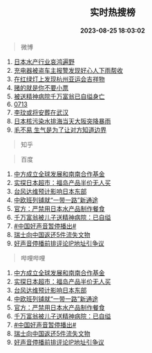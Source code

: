 <div align="center"><h2>实时热搜榜</h2><h4>2023-08-25 18:03:02</h4></div>

> 微博  

1. [日本水产行业哀鸿遍野](https://s.weibo.com/weibo?q=%23%E6%97%A5%E6%9C%AC%E6%B0%B4%E4%BA%A7%E8%A1%8C%E4%B8%9A%E5%93%80%E9%B8%BF%E9%81%8D%E9%87%8E%23&t=31&band_rank=1&Refer=top)<br />
2. [充电器被盗车主报警发现好心人下雨帮收](https://s.weibo.com/weibo?q=%23%E5%85%85%E7%94%B5%E5%99%A8%E8%A2%AB%E7%9B%97%E8%BD%A6%E4%B8%BB%E6%8A%A5%E8%AD%A6%E5%8F%91%E7%8E%B0%E5%A5%BD%E5%BF%83%E4%BA%BA%E4%B8%8B%E9%9B%A8%E5%B8%AE%E6%94%B6%23&t=31&band_rank=2&Refer=top)<br />
3. [在红绿灯上发现杭州亚运会吉祥物](https://s.weibo.com/weibo?q=%23%E5%9C%A8%E7%BA%A2%E7%BB%BF%E7%81%AF%E4%B8%8A%E5%8F%91%E7%8E%B0%E6%9D%AD%E5%B7%9E%E4%BA%9A%E8%BF%90%E4%BC%9A%E5%90%89%E7%A5%A5%E7%89%A9%23&t=31&band_rank=3&Refer=top)<br />
4. [赌的就是你不要小票](https://s.weibo.com/weibo?q=%23%E8%B5%8C%E7%9A%84%E5%B0%B1%E6%98%AF%E4%BD%A0%E4%B8%8D%E8%A6%81%E5%B0%8F%E7%A5%A8%23&t=31&band_rank=4&Refer=top)<br />
5. [被送精神病院千万富翁已自缢身亡](https://s.weibo.com/weibo?q=%23%E8%A2%AB%E9%80%81%E7%B2%BE%E7%A5%9E%E7%97%85%E9%99%A2%E5%8D%83%E4%B8%87%E5%AF%8C%E7%BF%81%E5%B7%B2%E8%87%AA%E7%BC%A2%E8%BA%AB%E4%BA%A1%23&t=31&band_rank=5&Refer=top)<br />
6. [0713](https://s.weibo.com/weibo?q=0713&t=31&band_rank=6&Refer=top)<br />
7. [李玟或将安葬在武汉](https://s.weibo.com/weibo?q=%23%E6%9D%8E%E7%8E%9F%E6%88%96%E5%B0%86%E5%AE%89%E8%91%AC%E5%9C%A8%E6%AD%A6%E6%B1%89%23&t=31&band_rank=7&Refer=top)<br />
8. [日本核污染水排海当天大阪突降暴雨](https://s.weibo.com/weibo?q=%23%E6%97%A5%E6%9C%AC%E6%A0%B8%E6%B1%A1%E6%9F%93%E6%B0%B4%E6%8E%92%E6%B5%B7%E5%BD%93%E5%A4%A9%E5%A4%A7%E9%98%AA%E7%AA%81%E9%99%8D%E6%9A%B4%E9%9B%A8%23&t=31&band_rank=8&Refer=top)<br />
9. [毛不易 生气是为了让对方知道边界](https://s.weibo.com/weibo?q=%E6%AF%9B%E4%B8%8D%E6%98%93%20%E7%94%9F%E6%B0%94%E6%98%AF%E4%B8%BA%E4%BA%86%E8%AE%A9%E5%AF%B9%E6%96%B9%E7%9F%A5%E9%81%93%E8%BE%B9%E7%95%8C&t=31&band_rank=9&Refer=top)<br />

> 知乎  


> 百度  

1. [中方成立全球发展和南南合作基金](https://www.baidu.com/s?wd=%E4%B8%AD%E6%96%B9%E6%88%90%E7%AB%8B%E5%85%A8%E7%90%83%E5%8F%91%E5%B1%95%E5%92%8C%E5%8D%97%E5%8D%97%E5%90%88%E4%BD%9C%E5%9F%BA%E9%87%91&sa=fyb_news&rsv_dl=fyb_news)<br />
2. [实探日本超市：福岛产品半价无人买](https://www.baidu.com/s?wd=%E5%AE%9E%E6%8E%A2%E6%97%A5%E6%9C%AC%E8%B6%85%E5%B8%82%EF%BC%9A%E7%A6%8F%E5%B2%9B%E4%BA%A7%E5%93%81%E5%8D%8A%E4%BB%B7%E6%97%A0%E4%BA%BA%E4%B9%B0&sa=fyb_news&rsv_dl=fyb_news)<br />
3. [台风达维预计影响日本东部](https://www.baidu.com/s?wd=%E5%8F%B0%E9%A3%8E%E8%BE%BE%E7%BB%B4%E9%A2%84%E8%AE%A1%E5%BD%B1%E5%93%8D%E6%97%A5%E6%9C%AC%E4%B8%9C%E9%83%A8&sa=fyb_news&rsv_dl=fyb_news)<br />
4. [中欧班列铺就“一带一路”新通途](https://www.baidu.com/s?wd=%E4%B8%AD%E6%AC%A7%E7%8F%AD%E5%88%97%E9%93%BA%E5%B0%B1%E2%80%9C%E4%B8%80%E5%B8%A6%E4%B8%80%E8%B7%AF%E2%80%9D%E6%96%B0%E9%80%9A%E9%80%94&sa=fyb_news&rsv_dl=fyb_news)<br />
5. [官方：严禁用日本水产品制作餐食](https://www.baidu.com/s?wd=%E5%AE%98%E6%96%B9%EF%BC%9A%E4%B8%A5%E7%A6%81%E7%94%A8%E6%97%A5%E6%9C%AC%E6%B0%B4%E4%BA%A7%E5%93%81%E5%88%B6%E4%BD%9C%E9%A4%90%E9%A3%9F&sa=fyb_news&rsv_dl=fyb_news)<br />
6. [千万富翁被儿子送精神病院：已自缢](https://www.baidu.com/s?wd=%E5%8D%83%E4%B8%87%E5%AF%8C%E7%BF%81%E8%A2%AB%E5%84%BF%E5%AD%90%E9%80%81%E7%B2%BE%E7%A5%9E%E7%97%85%E9%99%A2%EF%BC%9A%E5%B7%B2%E8%87%AA%E7%BC%A2&sa=fyb_news&rsv_dl=fyb_news)<br />
7. [#中国好声音暂停播出#](https://www.baidu.com/s?wd=%23%E4%B8%AD%E5%9B%BD%E5%A5%BD%E5%A3%B0%E9%9F%B3%E6%9A%82%E5%81%9C%E6%92%AD%E5%87%BA%23&sa=fyb_news&rsv_dl=fyb_news)<br />
8. [瑞士向中国返还5件流失文物](https://www.baidu.com/s?wd=%E7%91%9E%E5%A3%AB%E5%90%91%E4%B8%AD%E5%9B%BD%E8%BF%94%E8%BF%985%E4%BB%B6%E6%B5%81%E5%A4%B1%E6%96%87%E7%89%A9&sa=fyb_news&rsv_dl=fyb_news)<br />
9. [好声音停播前排评论IP地址引争议](https://www.baidu.com/s?wd=%E5%A5%BD%E5%A3%B0%E9%9F%B3%E5%81%9C%E6%92%AD%E5%89%8D%E6%8E%92%E8%AF%84%E8%AE%BAIP%E5%9C%B0%E5%9D%80%E5%BC%95%E4%BA%89%E8%AE%AE&sa=fyb_news&rsv_dl=fyb_news)<br />

> 哔哩哔哩  

1. [中方成立全球发展和南南合作基金](https://www.baidu.com/s?wd=%E4%B8%AD%E6%96%B9%E6%88%90%E7%AB%8B%E5%85%A8%E7%90%83%E5%8F%91%E5%B1%95%E5%92%8C%E5%8D%97%E5%8D%97%E5%90%88%E4%BD%9C%E5%9F%BA%E9%87%91&sa=fyb_news&rsv_dl=fyb_news)<br />
2. [实探日本超市：福岛产品半价无人买](https://www.baidu.com/s?wd=%E5%AE%9E%E6%8E%A2%E6%97%A5%E6%9C%AC%E8%B6%85%E5%B8%82%EF%BC%9A%E7%A6%8F%E5%B2%9B%E4%BA%A7%E5%93%81%E5%8D%8A%E4%BB%B7%E6%97%A0%E4%BA%BA%E4%B9%B0&sa=fyb_news&rsv_dl=fyb_news)<br />
3. [台风达维预计影响日本东部](https://www.baidu.com/s?wd=%E5%8F%B0%E9%A3%8E%E8%BE%BE%E7%BB%B4%E9%A2%84%E8%AE%A1%E5%BD%B1%E5%93%8D%E6%97%A5%E6%9C%AC%E4%B8%9C%E9%83%A8&sa=fyb_news&rsv_dl=fyb_news)<br />
4. [中欧班列铺就“一带一路”新通途](https://www.baidu.com/s?wd=%E4%B8%AD%E6%AC%A7%E7%8F%AD%E5%88%97%E9%93%BA%E5%B0%B1%E2%80%9C%E4%B8%80%E5%B8%A6%E4%B8%80%E8%B7%AF%E2%80%9D%E6%96%B0%E9%80%9A%E9%80%94&sa=fyb_news&rsv_dl=fyb_news)<br />
5. [官方：严禁用日本水产品制作餐食](https://www.baidu.com/s?wd=%E5%AE%98%E6%96%B9%EF%BC%9A%E4%B8%A5%E7%A6%81%E7%94%A8%E6%97%A5%E6%9C%AC%E6%B0%B4%E4%BA%A7%E5%93%81%E5%88%B6%E4%BD%9C%E9%A4%90%E9%A3%9F&sa=fyb_news&rsv_dl=fyb_news)<br />
6. [千万富翁被儿子送精神病院：已自缢](https://www.baidu.com/s?wd=%E5%8D%83%E4%B8%87%E5%AF%8C%E7%BF%81%E8%A2%AB%E5%84%BF%E5%AD%90%E9%80%81%E7%B2%BE%E7%A5%9E%E7%97%85%E9%99%A2%EF%BC%9A%E5%B7%B2%E8%87%AA%E7%BC%A2&sa=fyb_news&rsv_dl=fyb_news)<br />
7. [#中国好声音暂停播出#](https://www.baidu.com/s?wd=%23%E4%B8%AD%E5%9B%BD%E5%A5%BD%E5%A3%B0%E9%9F%B3%E6%9A%82%E5%81%9C%E6%92%AD%E5%87%BA%23&sa=fyb_news&rsv_dl=fyb_news)<br />
8. [瑞士向中国返还5件流失文物](https://www.baidu.com/s?wd=%E7%91%9E%E5%A3%AB%E5%90%91%E4%B8%AD%E5%9B%BD%E8%BF%94%E8%BF%985%E4%BB%B6%E6%B5%81%E5%A4%B1%E6%96%87%E7%89%A9&sa=fyb_news&rsv_dl=fyb_news)<br />
9. [好声音停播前排评论IP地址引争议](https://www.baidu.com/s?wd=%E5%A5%BD%E5%A3%B0%E9%9F%B3%E5%81%9C%E6%92%AD%E5%89%8D%E6%8E%92%E8%AF%84%E8%AE%BAIP%E5%9C%B0%E5%9D%80%E5%BC%95%E4%BA%89%E8%AE%AE&sa=fyb_news&rsv_dl=fyb_news)<br />
